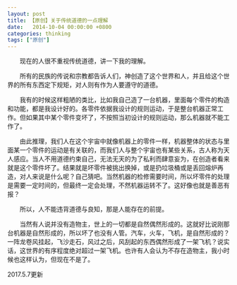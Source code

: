 ```yaml
---
layout: post
title: 【原创】关于传统道德的一点理解
date:   2014-10-04 00:00:00 +0800
categories: thinking
tags: ["原创"]
---
```

　　现在的人很不重视传统道德，讲一下我的理解。

　　所有的民族的传说和宗教都告诉人们，神创造了这个世界和人，并且给这个世界的所有东西定下规矩，对人则有作为人要遵守的道德。

　　我有的时候这样粗陋的类比，比如我自己造了一台机器，里面每个零件的构造和功能，都是我设计好的。各零件依据我设计的规则运动，于是整台机器正常工作。但如果其中某个零件变坏了，不按照当初设计的规则运动，那么机器就不能工作了。

　　由此推理，我们人在这个宇宙中就像机器上的零件一样，机器整体的状态与里面某一个零件的运动是有关联的，而我们人与整个宇宙也有某些关系，古人称为天人感应。当人不用道德约束自己，无法无天的为了私利而肆意妄为，在创造者看来就是这个零件坏了。结果就是坏零件被挑出换掉，或是扔垃圾桶或是丢回熔炉再造，对人来说是什么呢？自己猜吧。当然机器的检修需要时间，所以坏零件的处理是需要一定时间的，但最终一定会处理，不然机器运转不了。这好像也就是善恶有报？

　　所以，人不能违背道德与良知，那是人能存在的前提。

　　当然有人说并没有造物主，世上的一切都是自然偶然形成的。这就好比说刚那台机器是自然形成的，所以坏了也没有人管。汽车，火车，飞机，是自然形成的？一阵龙卷风挂起，飞沙走石，风过之后，风刮起的东西偶然形成了一架飞机？说实话，这世界的有序程度绝对超过一架飞机。也许有人会认为不存在造物主，我小时候也这样认为，但现在不是了。

2017.5.7更新
